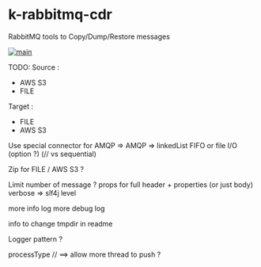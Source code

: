 # k-rabbitmq-cdr
RabbitMQ tools to Copy/Dump/Restore messages

[![main](https://github.com/kinae/k-rabbitmq-cdr/actions/workflows/main.yaml/badge.svg)](https://github.com/kinae/k-rabbitmq-cdr/actions/workflows/main.yaml)


TODO:
Source :

- AWS S3
- FILE

Target :

- FILE
- AWS S3

Use special connector for AMQP => AMQP => linkedList FIFO or file I/O (option ?) (// vs sequential)

Zip for FILE / AWS S3 ?

Limit number of message ? props for full header + properties (or just body)
verbose => slf4j level

more info log more debug log

info to change tmpdir in readme

Logger pattern ?

processType // ==> allow more thread to push ? 
